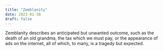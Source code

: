 ```yaml
---
title: "Zemblanity"
date: 2023-01-30
draft: false
---
```


Zemblanity describes an anticipated but unwanted outcome,
such as the death of an old grandma,
the tax which we must pay,
or the appearance of ads on the internet,
all of which, to many, is a tragedy but expected.
